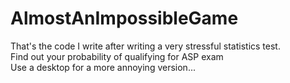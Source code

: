# AlmostAnImpossibleGame
That's the code I write after writing a very stressful statistics test. 
<br>Find out your probability of qualifying for ASP exam 
<br>Use a desktop for a more annoying version...
